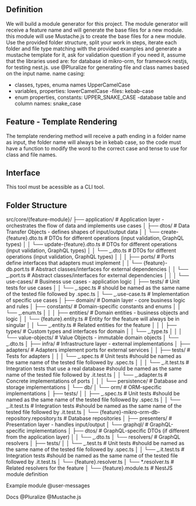 ## Definition

We will build a module generator for this project. The module generator will receive a feature name and will generate the base files for a new module.
this module will use Mustache.js to create the base files for a new module. Use the provided folder structure, split your work in steps, iterate each folder and file type matching with the provided examples and generate a mustache template for it, ask for validation question if you need it, assume that the libraries used are: for database id mikro-orm, for framework nestjs, for testing nest.js. use
@Pluralize for generating file and class names based on the input name.
name casing:

- classes, types, enuma names UpperCamelCase
- variables, properties: lowerCamelCase
  -files: kebab-case
- enum properties, constants: UPPER_SNAKE_CASE
  -database table and column names: snake_case

## Feature - Template Rendering

The template rendering method will receive a path ending in a folder name as input, the folder name will always be in kebab case, so the code must have a function to modify the word to the correct case and tense to use for class and file names.

## Interface

This tool must be acessible as a CLI tool.

## Folder Structure

src/core/{feature-module}/
├── application/ # Application layer - orchestrates the flow of data and implements use cases
│ ├── dtos/ # Data Transfer Objects - defines shapes of input/output data
│ │ └── create-{feature}.dto.ts # DTOs for different operations (input validation, GraphQL types)
│ │ └── update-{feature}.dto.ts # DTOs for different operations (input validation, GraphQL types)
│ │ └── _.dto.ts # DTOs for different operations (input validation, GraphQL types)
│ │
│ ├── ports/ # Ports define interfaces that adapters must implement
│ │ └── {feature}-db.port.ts # Abstract classes/interfaces for external dependencies
│ │ └── _.port.ts # Abstract classes/interfaces for external dependencies
│ │
│ └── use-cases/ # Business use cases - application logic
│ ├── tests/ # Unit tests for use cases
│ │ └── _.spec.ts # should be named as the same name of the tested file followed by .spec.ts
│ └── _.use-case.ts # Implementation of specific use cases
│
├── domain/ # Domain layer - core business logic and rules
│ ├── constants/ # Domain-specific constants and enums
│ │ └── _.enum.ts
│ │
│ ├── entities/ # Domain entities - business objects and logic
│ │ └── {feature}.entity.ts # Entity for the feature will always be in singular
│ │ └── _.entity.ts # Related entities for the feature
│ │
│ ├── types/ # Custom types and interfaces for domain
│ │ └── _.type.ts
│ │
│ └── value-objects/ # Value Objects - immutable domain objects
│ └── _.dto.ts
│
├── infra/ # Infrastructure layer - external implementations
│ ├── adapters/ # Adapters implement ports for external services
│ │ ├── tests/ # Tests for adapters
│ │ │ └── _.spec.ts # Unit tests #should be named as the same name of the tested file followed by .spec.ts
│ │ │ └── _.it.test.ts # Integration tests that use a real database #should be named as the same name of the tested file followed by .it.test.ts
│ │ └── _.adapter.ts # Concrete implementations of ports
│ │
│ └── persistence/ # Database and storage implementations
│ └── db/
│ └── orm/ # ORM-specific implementations
│ ├── tests/
│ │ ├── _.spec.ts # Unit tests #should be named as the same name of the tested file followed by .spec.ts
│ │ └── _.it.test.ts # Integration tests #should be named as the same name of the tested file followed by .it.test.ts
│ └── {feature}-mikro-orm-db-repository.repository.ts # Database repositories
│
├── presenters/ # Presentation layer - handles input/output
│ └── graphql/ # GraphQL-specific implementations
│ ├── dtos/ # GraphQL-specific DTOs (if different from the application layer)
│ │ └── _.dto.ts
│ └── resolvers/ # GraphQL resolvers
│ ├── tests/
│ │ └── _.test.ts # Unit tests #should be named as the same name of the tested file followed by .spec.ts
│ │ └── _.it.test.ts # Integration tests #should be named as the same name of the tested file followed by .it.test.ts
│ └── {feature}.resolver.ts
│ └── \*.resolver.ts # Related resolvers for the feature
│
└── {feature}.module.ts # NestJS module definition

Example module
@user-messages

Docs
@Pluralize @Mustache.js
